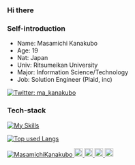 ### Hi there

### Self-introduction
- Name: Masamichi Kanakubo
- Age: 19
- Nat: Japan
- Univ: Ritsumeikan University
- Major: Information Science/Technology
- Job: Solution Engineer (Plaid, inc)

[![Twitter: ma_kanakubo](https://img.shields.io/twitter/follow/ma_kanakubo?style=social)](https://twitter.com/ma_kanakubo)

### Tech-stack 
[![My Skills](https://skillicons.dev/icons?i=python,js,react,graphql,githubactions,mongodb,postgresql)](https://skillicons.dev)
 
[![Top used Langs](https://github-readme-stats.vercel.app/api/top-langs/?username=MasamichiKanakubo&layout=compact&theme=tokyonight)](https://github.com/MasamichiKanakubo/)

<p align="left">
  <a href="https://github.com/MasamichiKanakubo/MasamichiKanakubo/">
    <img src="https://komarev.com/ghpvc/?username=MasamichiKanakubo" alt="MasamichiKanakubo" />
  </a>
  <a href="http://twitter.com/sabacantootofu">
    <img height="20" src="https://img.shields.io/twitter/follow/sabacantootofu?label=Twitter&logo=twitter&style=flat" />
  </a>
  <a href="https://github.com/MasamichiKanakubo">
    <img height="20" src="https://img.shields.io/github/followers/yutkat?label=follow&logo=github&style=flat" />
  </a>
  <a href="http://qiita.com/MasamichiKanakubo">
    <img height="20" src="https://qiita-badge.apiapi.app/s/MasamichiKanakubo/posts.svg" />
  </a>
  <//qiita.com/MasamichiKanakubo">
    <img height="20" src="https://qiita-badge.apiapi.app/s/MasamichiKanakubo/contributions.svg" />
  </a>
</p>
